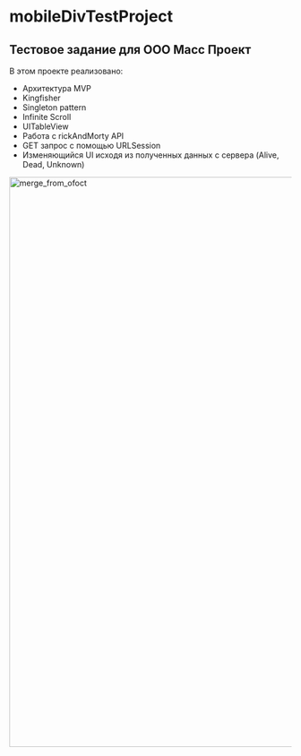 # mobileDivTestProject

## Тестовое задание для ООО Масс Проект
В этом проекте реализовано: 
- Архитектура MVP
- Kingfisher
- Singleton pattern
- Infinite Scroll 
- UITableView
- Работа с rickAndMorty API
- GET запрос с помощью URLSession
- Изменяющийся UI исходя из полученных данных с сервера (Alive, Dead, Unknown)

<img width="1018" alt="merge_from_ofoct" src="https://user-images.githubusercontent.com/84244347/201478240-64e2c9db-d2ac-4c36-b01c-f4fa11413981.png">
